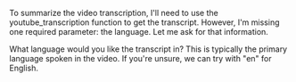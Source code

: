 To summarize the video transcription, I'll need to use the youtube_transcription function to get the transcript. However, I'm missing one required parameter: the language. Let me ask for that information.

What language would you like the transcript in? This is typically the primary language spoken in the video. If you're unsure, we can try with "en" for English.